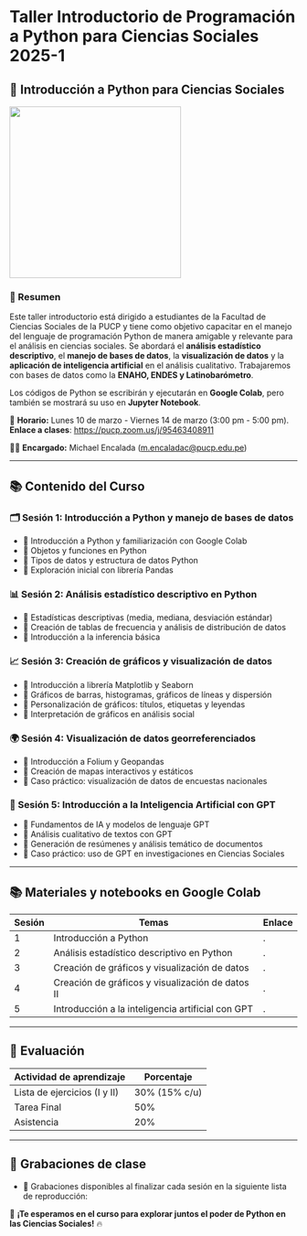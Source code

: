 # Taller Introductorio de Programación a Python para Ciencias Sociales 2025-1

## 🐍 Introducción a Python para Ciencias Sociales

<img src="https://github.com/user-attachments/assets/6a7ecae2-2104-45d7-a582-4e86b56a479e" width="300">

### 📝 Resumen
Este taller introductorio está dirigido a estudiantes de la Facultad de Ciencias Sociales de la PUCP y tiene como objetivo capacitar en el manejo del lenguaje de programación Python de manera amigable y relevante para el análisis en ciencias sociales. Se abordará el **análisis estadístico descriptivo**, el **manejo de bases de datos**, la **visualización de datos** y la **aplicación de inteligencia artificial** en el análisis cualitativo. Trabajaremos con bases de datos como la **ENAHO, ENDES y Latinobarómetro**.

Los códigos de Python se escribirán y ejecutarán en **Google Colab**, pero también se mostrará su uso en **Jupyter Notebook**.

📅 **Horario:** Lunes 10 de marzo - Viernes 14 de marzo (3:00 pm - 5:00 pm). **Enlace a clases**: https://pucp.zoom.us/j/95463408911

👨‍🏫 **Encargado:** Michael Encalada ([m.encaladac@pucp.edu.pe](mailto:m.encaladac@pucp.edu.pe))

---

## 📚 Contenido del Curso

### 🗂 Sesión 1: Introducción a Python y manejo de bases de datos
- 📌 Introducción a Python y familiarización con Google Colab
- 📌 Objetos y funciones en Python
- 📌 Tipos de datos y estructura de datos Python
- 📌 Exploración inicial con librería Pandas

### 📊 Sesión 2: Análisis estadístico descriptivo en Python
- 📌 Estadísticas descriptivas (media, mediana, desviación estándar)
- 📌 Creación de tablas de frecuencia y análisis de distribución de datos
- 📌 Introducción a la inferencia básica

### 📈 Sesión 3: Creación de gráficos y visualización de datos
- 📌 Introducción a librería Matplotlib y Seaborn
- 📌 Gráficos de barras, histogramas, gráficos de líneas y dispersión
- 📌 Personalización de gráficos: títulos, etiquetas y leyendas
- 📌 Interpretación de gráficos en análisis social

### 🌍 Sesión 4: Visualización de datos georreferenciados
- 📌 Introducción a Folium y Geopandas
- 📌 Creación de mapas interactivos y estáticos
- 📌 Caso práctico: visualización de datos de encuestas nacionales

### 🤖 Sesión 5: Introducción a la Inteligencia Artificial con GPT
- 📌 Fundamentos de IA y modelos de lenguaje GPT
- 📌 Análisis cualitativo de textos con GPT
- 📌 Generación de resúmenes y análisis temático de documentos
- 📌 Caso práctico: uso de GPT en investigaciones en Ciencias Sociales

---


## 📚 Materiales y notebooks en Google Colab

| Sesión  |Temas                                              | Enlace |
|---------|---------------------------------------------------|--------------------------|
| 1       |  Introducción a Python | .|
| 2       | Análisis estadístico descriptivo en Python        | . |
| 3       | Creación de gráficos y visualización de datos | . |
| 4       |Creación de gráficos y visualización de datos II | . |
| 5       | Introducción a la inteligencia artificial con GPT | . |

---

## 📝 Evaluación

| Actividad de aprendizaje | Porcentaje |
|--------------------------|------------|
| Lista de ejercicios (I y II) | 30% (15% c/u) |
| Tarea Final              | 50%       |
| Asistencia              | 20%       |

---

## 🎥 Grabaciones de clase
- 📌 Grabaciones disponibles al finalizar cada sesión en la siguiente lista de reproducción: 

🚀 **¡Te esperamos en el curso para explorar juntos el poder de Python en las Ciencias Sociales!** 🔥


